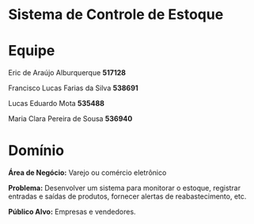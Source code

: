 # Sistema de Controle de Estoque

# Equipe
Eric de Araújo Alburquerque            **517128**

Francisco Lucas Farias da Silva      **538691**

Lucas Eduardo Mota                   **535488**

Maria Clara Pereira de Sousa         **536940**

# **Domínio** 

  **Área de Negócio:** Varejo ou comércio eletrônico
 
  **Problema:** Desenvolver um sistema para monitorar o estoque, registrar entradas e saídas de produtos, fornecer alertas de reabastecimento, etc.

  **Público Alvo:** Empresas e vendedores.
